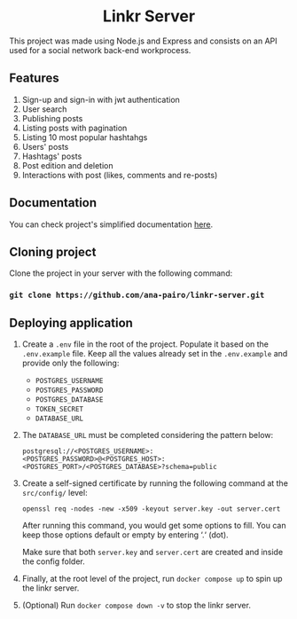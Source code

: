 <h1 align="center">Linkr Server</h1>

This project was made using Node.js and Express and consists on an API used for a social network back-end workprocess.

## Features

1. Sign-up and sign-in with jwt authentication
2. User search
3. Publishing posts
4. Listing posts with pagination
5. Listing 10 most popular hashtahgs
6. Users' posts
7. Hashtags' posts
8. Post edition and deletion
9. Interactions with post (likes, comments and re-posts)

## Documentation

You can check project's simplified documentation [here](https://valley-beast-e3f.notion.site/Linkr-76f4767131244888b65b4f29e9f73e6f).

## Cloning project

Clone the project in your server with the following command:

### `git clone https://github.com/ana-pairo/linkr-server.git`

## Deploying application

1. Create a `.env` file in the root of the project. Populate it based on the `.env.example` file. Keep all the values already set in the `.env.example` and provide only the following:

   - `POSTGRES_USERNAME`
   - `POSTGRES_PASSWORD`
   - `POSTGRES_DATABASE`
   - `TOKEN_SECRET`
   - `DATABASE_URL`

2. The `DATABASE_URL` must be completed considering the pattern below:

   `postgresql://<POSTGRES_USERNAME>:<POSTGRES_PASSWORD>@<POSTGRES_HOST>:<POSTGRES_PORT>/<POSTGRES_DATABASE>?schema=public`

3. Create a self-signed certificate by running the following command at the `src/config/` level:

   `openssl req -nodes -new -x509 -keyout server.key -out server.cert`

   After running this command, you would get some options to fill. You can keep those options default or empty by entering ‘.‘ (dot).

   Make sure that both `server.key` and `server.cert` are created and inside the config folder.

4. Finally, at the root level of the project, run `docker compose up` to spin up the linkr server.

5. (Optional) Run `docker compose down -v` to stop the linkr server.

